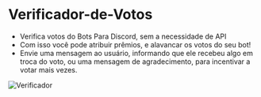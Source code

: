 # Verificador-de-Votos
* Verifica votos do Bots Para Discord, sem a necessidade de API
* Com isso você pode atribuir prêmios, e alavancar os votos do seu bot!
* Envie uma mensagem ao usuário, informando que ele recebeu algo em troca do voto, ou uma mensagem de agradecimento, para incentivar a votar mais vezes.


![Verificador](https://i.imgur.com/e8yhYCI.png "Imagem ilustrativa")
